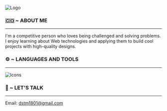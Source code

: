 ![Logo](https://res.cloudinary.com/docbyxdd1/image/upload/q_100,r_12/v1671405756/projects/Github/github-banner-500.webp)


<h3>🇨🇴 ~ ABOUT ME</h3>
<hr/>

<p>I'm a competitive person who loves being challenged and solving problems. I enjoy learning about Web technologies and applying them to build cool projects with high-quality designs.</p>

<h3>⚙️ ~ LANGUAGES AND TOOLS</h3>
<hr/>

![Icons](https://res.cloudinary.com/docbyxdd1/image/upload/q_100/v1671412639/projects/Github/tech-stack-icons.webp)

<h3>💬 ~ LET'S TALK</h3>
<hr/>

Email: dstm1801@gmail.com
